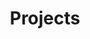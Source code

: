 ---
layout: feed-page
title: Projects
permalink: /projects
category: projects
nav-order: 2
icon: 💡
---